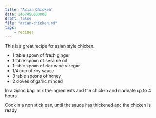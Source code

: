 ```yaml
---
title: "Asian Chicken"
date: 1467450000000
draft: false
file: "asian-chicken.md"
tags: 
    - recipes
---
```


This is a great recipe for asian style chicken.

- 1 table spoon of fresh ginger
- 1 table spoon of sesame oil 
- 1 table spoon of rice wine vinegar
- 1/4 cup of soy sauce
- 3 table spoons of honey
- 2 cloves of garlic minced

In a ziploc bag, mix the ingredients and the chicken and marinate up to 4 hours. 

Cook in a non stick pan, until the sauce has thickened and the chicken is ready.
